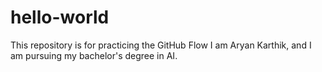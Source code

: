 # hello-world
This repository is for practicing the GitHub Flow
I am Aryan Karthik, and I am pursuing my bachelor's degree in AI. 
